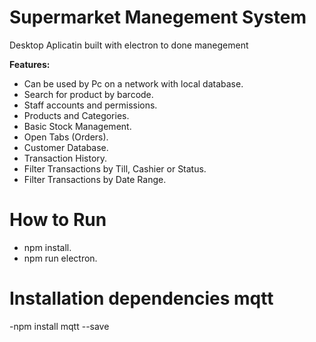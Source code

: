 
# Supermarket Manegement System
 Desktop Aplicatin built with electron to done manegement
 
  **Features:**

- Can be used by Pc on a network with local database.
- Search for product by barcode.
- Staff accounts and permissions. 
- Products and Categories.
- Basic Stock Management.
- Open Tabs (Orders).
- Customer Database. 
- Transaction History. 
- Filter Transactions by Till, Cashier or Status. 
- Filter Transactions by Date Range. 

 # How to Run
 
 - npm install.
- npm run electron.

 # Installation dependencies mqtt

-npm install mqtt --save
